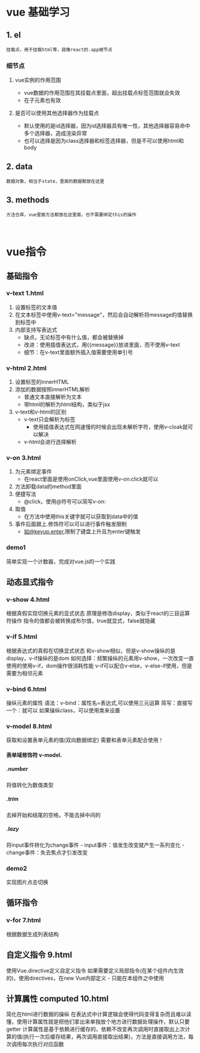 # vue 基础学习
## 1. el
    挂载点，用于挂载html等，就像react的.app根节点

### 细节点
1. vue实例的作用范围
    - vue数据的作用范围在其挂载点里面，超出挂载点标签范围就会失效
    - 在子元素也有效

2. 是否可以使用其他选择器作为挂载点
    - 默认使用的是id选择器，因为id选择器具有唯一性，其他选择器容易命中多个选择器，造成渲染异常
    - 也可以选择是因为class选择器和标签选择器，但是不可以使用html和body

## 2. data
    数据对象，相当于state，里面的数据都放在这里

## 3. methods
    方法仓库，vue里面方法都放在这里面，也不需要绑定this的操作
<br>


# vue指令
## 基础指令
### v-text 1.html
1. 设置标签的文本值
2. 在文本标签中使用v-text="message"，然后会自动解析将message的值替换到标签中
3. 内部支持写表达式
    - 缺点，无论标签中有什么值，都会被替换掉
    - 改进：使用插值表达式，用{{message}}放进里面，而不使用v-text
    - 细节：在v-text里面额外插入值需要使用单引号

### v-html 2.html
1. 设置标签的innerHTML
2. 添加的数据按照innerHTML解析
    - 普通文本直接解析为文本
    - 带html的解析为html结构，类似于jsx
3. v-text和v-html的区别
    - v-text只会解析为标签
        - 使用插值表达式在网速慢的时候会出现未解析字符，使用v-cloak就可以解决
    - v-html会进行选择解析

### v-on 3.html
1. 为元素绑定事件
    - 在react里面是使用onClick,vue里面使用v-on:click就可以
2. 方法卸载data的method里面
3. 便捷写法
    - @click，使用@符号可以简写v-on:
4. 取值
    - 在方法中使用this关键字就可以获取到data中的值
5. 事件后面跟上.修饰符可以可以进行事件触发限制
    - 如@keyup.enter,限制了键盘上升且为enter键触发


### demo1
简单实现一个计数器，完成对vue.js的一个实践

## 动态显式指令
### v-show 4.html
根据真假实现切换元素的显式状态
原理是修改display，类似于react的三目运算符操作
指令的值都会被转换成布尔值，true就显式，false就隐藏

### v-if 5.html
根据表达式的真假在切换显式状态
和v-show相似，但是v-show操纵的是display，v-if操纵的是dom
如何选择：频繁操纵的元素用v-show，一次改变一直使用的使用v-if，dom操作很消耗性能
v-if可以配合v-else，v-else-if使用，但是需要为相邻元素

### **v-bind 6.html**
操纵元素的属性
语法：v-bind：属性名=表达式,可以使用三元运算
简写：直接写一个：就可以
如果操纵class，可以使用类来设置

### v-model 8.html
获取和设置表单元素的值(双向数据绑定)
需要和表单元素配合使用！
#### 表单域修饰符 v-model.
##### .number
将值转化为数值类型

##### .trim
去掉开始和结尾的空格，不能去掉中间的

##### .lazy
将input事件转化为change事件
    - input事件：值发生改变就产生一系列变化
    - change事件：失去焦点才引发改变



### demo2 
实现图片点击切换

## 循环指令
### v-for 7.html
根据数据生成列表结构

## **自定义指令 9.html**
使用Vue.directive定义自定义指令
如果需要定义局部指令(在某个组件内生效的)，使用directives，在new Vue内部定义
    - 只能在本组件之中使用

## 计算属性 computed 10.html
简化在html进行数据的操纵
在表达式中计算逻辑会使得代码变得复杂而且难以读懂，使用计算属性就是把他们拿出来单独放个地方进行数据处理操作，默认只要getter
计算属性是基于依赖进行缓存的，依赖不改变再次调用时直接取出上次计算的值(执行一次后缓存结果，再次调用直接取出结果)，方法是直接调用方法，每次调用每次执行对应函数